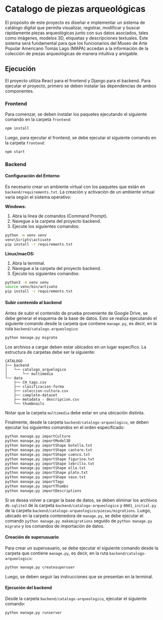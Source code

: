 # Catalogo de piezas arqueológicas
El propósito de este proyecto es diseñar e implementar un sistema de catálogo digital que permita visualizar, registrar, modificar y buscar rápidamente piezas arqueológicas junto con sus datos asociados, tales como imágenes, modelos 3D, etiquetas y descripciones textuales. Este sistema será fundamental para que los funcionarios del Museo de Arte Popular Americano Tomás Lago (MAPA) accedan a la información de la colección de piezas arqueológicas de manera intuitiva y amigable.

## Ejecución
El proyecto utiliza React para el frontend y Django para el backend. Para ejecutar el proyecto, primero se deben instalar las dependencias de ambos componentes.

### Frontend
Para comenzar, se deben instalar los paquetes ejecutando el siguiente comando en la carpeta `frontend`:

```bash
npm install
```
Luego, para ejecutar el frontend, se debe ejecutar el siguiente comando en la carpeta `frontend`:

```bash
npm start
```
### Backend
#### Configuración del Entorno

Es necesario crear un ambiente virtual con los paquetes que están en `backend/requirements.txt`. La creación y activación de un ambiente virtual varía según el sistema operativo:

**Windows:**

1. Abra la línea de comandos (Command Prompt).
2. Navegue a la carpeta del proyecto backend.
3. Ejecute los siguientes comandos:

```bash
python -m venv venv
venv\Scripts\activate
pip install -r requirements.txt
```

**Linux/macOS:**
1. Abra la terminal.
2. Navegue a la carpeta del proyecto backend.
3. Ejecute los siguientes comandos:

```bash
python3 -m venv venv
source venv/bin/activate
pip install -r requirements.txt
```

#### Subir contenido al backend

Antes de subir el contenido de prueba proveniente de Google Drive, se debe generar el esquema de la base de datos. Esto se realiza ejecutando el siguiente comando desde la carpeta que contiene `manage.py`, es decir, en la ruta `backend/catalogo-arqueologico`:

```bash
python manage.py migrate
```

Los archivos a cargar deben estar ubicados en un lugar específico. La estructura de carpetas debe ser la siguiente:

```
CATALOGO
├── backend
│   └── catalogo_arquelogico
│       └── multimedia
└── data
    ├── CH_tags.csv
    ├── clasificacion-forma
    ├── coleccion-cultura.csv
    ├── complete-dataset
    ├── metadata - descripcion.csv
    └── thumbnails
```
Notar que la carpeta `multimedia` debe estar en una ubicación distinta.

Finalmente, desde la carpeta `backend/catalogo-arqueologico`, se deben ejecutar los siguientes comandos en el orden especificado:

```bash
python manage.py importCulture
python manage.py importModel3D
python manage.py importShape botella.txt
python manage.py importShape cantaro.txt
python manage.py importShape cuenco.txt
python manage.py importShape figurina.txt
python manage.py importShape lebrillo.txt
python manage.py importShape olla.txt
python manage.py importShape plato.txt
python manage.py importShape vaso.txt
python manage.py importTags
python manage.py importThumbs
python manage.py importDescriptions
```

Si se desea volver a cargar la base de datos, se deben eliminar los archivos `db.sqlite3` de la carpeta `backend/catalogo-arqueologico` y `0001_initial.py` de la carpeta `backend/catalogo-arqueologico/piezas/migrations`. Luego, ubicado en la carpeta contenedora de `manage.py`, se debe ejecutar el comando `python manage.py makemigrations` seguido de `python manage.py migrate` y los comandos de importación de datos.

#### Creación de superusuario
Para crear un superusuario, se debe ejecutar el siguiente comando desde la carpeta que contiene `manage.py`, es decir, en la ruta `backend/catalogo-arqueologico`:

```bash
python manage.py createsuperuser
```

Luego, se deben seguir las instrucciones que se presentan en la terminal.

#### Ejecución del backend
Desde la carpeta `backend/catalogo-arqueologico`, ejecutar el siguiente comando:

```bash
python manage.py runserver
```